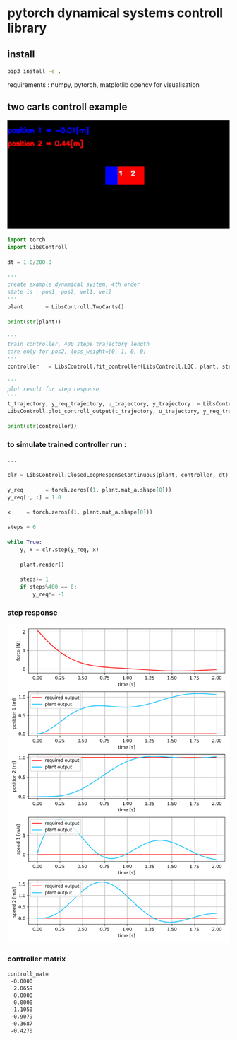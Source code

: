 # pytorch dynamical systems controll library

## install

```bash
pip3 install -e .
```

requirements : numpy, pytorch, matplotlib
opencv for visualisation


## two carts controll example

![two_carts](doc/two_carts.gif)

```python
import torch
import LibsControll 

dt = 1.0/200.0

'''
create example dynamical system, 4th order
state is : pos1, pos2, vel1, vel2
'''
plant       = LibsControll.TwoCarts() 

print(str(plant))

'''
train controller, 400 steps trajectory length
care only for pos2, loss_weight=[0, 1, 0, 0]
'''
controller   = LibsControll.fit_controller(LibsControll.LQC, plant, steps = 400, amplitudes=[0, 1, 0, 0], loss_weight=[0, 1, 0, 0])

'''
plot result for step response
'''
t_trajectory, y_req_trajectory, u_trajectory, y_trajectory  = LibsControll.step_response(controller, plant, amplitudes=[0, 1, 0, 0], dt=dt)
LibsControll.plot_controll_output(t_trajectory, u_trajectory, y_req_trajectory, y_trajectory, ["force [N]"], ["position 1 [m]", "position 2 [m]", "speed 1 [m/s]", "speed 2 [m/s]"], "images/carts_step_response.png")

print(str(controller))
```

### to simulate trained controller run : 

```python
...

clr = LibsControll.ClosedLoopResponseContinuous(plant, controller, dt)

y_req       = torch.zeros((1, plant.mat_a.shape[0]))
y_req[:, :] = 1.0

x     = torch.zeros((1, plant.mat_a.shape[0]))

steps = 0

while True:
    y, x = clr.step(y_req, x)

    plant.render()

    steps+= 1
    if steps%400 == 0:
        y_req*= -1
```


### step response
![two_carts](doc/carts_step_response.png)

### controller matrix

```
controll_mat=
 -0.0000 
  2.0659 
  0.0000 
  0.0000 
 -1.1050 
 -0.9079 
 -0.3687 
 -0.4270 
```